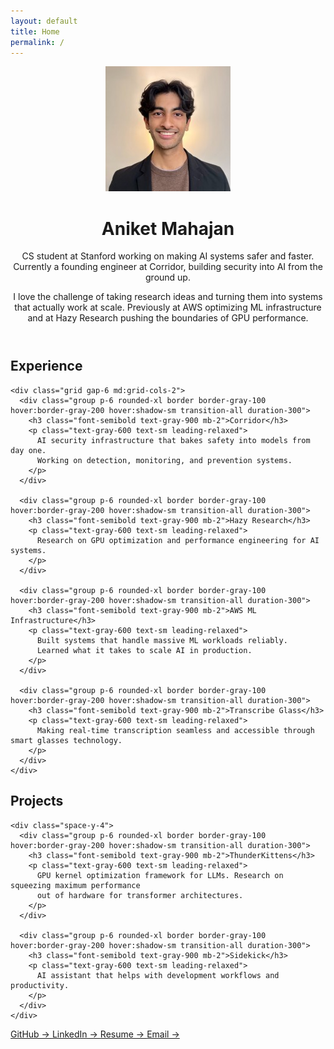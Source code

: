 ```yaml
---
layout: default
title: Home
permalink: /
---
```


<div class="space-y-20">
  <!-- Hero Section -->
  <header class="flex items-start gap-8">
    <img src="/assets/aura_headshot.jpeg" alt="Aniket Mahajan" class="w-24 h-28 rounded-xl object-cover shadow-sm">
    <div class="flex-1">
      <h1 class="text-4xl font-bold text-gray-900 mb-4">Aniket Mahajan</h1>
      <div class="text-lg text-gray-600 leading-relaxed space-y-4 max-w-xl">
        <p>
          CS student at Stanford working on making AI systems safer and faster. 
          Currently a founding engineer at <span class="text-indigo-600 font-medium">Corridor</span>, 
          building security into AI from the ground up.
        </p>
        <p>
          I love the challenge of taking research ideas and turning them into systems that actually work at scale. 
          Previously at AWS optimizing ML infrastructure and at Hazy Research pushing the boundaries of GPU performance.
        </p>
      </div>
    </div>
  </header>

  <!-- Experience Section -->
  <section>
    <h2 class="text-xl font-medium text-gray-900 mb-8">Experience</h2>
    
    <div class="grid gap-6 md:grid-cols-2">
      <div class="group p-6 rounded-xl border border-gray-100 hover:border-gray-200 hover:shadow-sm transition-all duration-300">
        <h3 class="font-semibold text-gray-900 mb-2">Corridor</h3>
        <p class="text-gray-600 text-sm leading-relaxed">
          AI security infrastructure that bakes safety into models from day one. 
          Working on detection, monitoring, and prevention systems.
        </p>
      </div>
      
      <div class="group p-6 rounded-xl border border-gray-100 hover:border-gray-200 hover:shadow-sm transition-all duration-300">
        <h3 class="font-semibold text-gray-900 mb-2">Hazy Research</h3>
        <p class="text-gray-600 text-sm leading-relaxed">
          Research on GPU optimization and performance engineering for AI systems.
        </p>
      </div>
      
      <div class="group p-6 rounded-xl border border-gray-100 hover:border-gray-200 hover:shadow-sm transition-all duration-300">
        <h3 class="font-semibold text-gray-900 mb-2">AWS ML Infrastructure</h3>
        <p class="text-gray-600 text-sm leading-relaxed">
          Built systems that handle massive ML workloads reliably. 
          Learned what it takes to scale AI in production.
        </p>
      </div>
      
      <div class="group p-6 rounded-xl border border-gray-100 hover:border-gray-200 hover:shadow-sm transition-all duration-300">
        <h3 class="font-semibold text-gray-900 mb-2">Transcribe Glass</h3>
        <p class="text-gray-600 text-sm leading-relaxed">
          Making real-time transcription seamless and accessible through smart glasses technology.
        </p>
      </div>
    </div>
  </section>

  <!-- Projects Section -->
  <section>
    <h2 class="text-xl font-medium text-gray-900 mb-8">Projects</h2>
    
    <div class="space-y-4">
      <div class="group p-6 rounded-xl border border-gray-100 hover:border-gray-200 hover:shadow-sm transition-all duration-300">
        <h3 class="font-semibold text-gray-900 mb-2">ThunderKittens</h3>
        <p class="text-gray-600 text-sm leading-relaxed">
          GPU kernel optimization framework for LLMs. Research on squeezing maximum performance 
          out of hardware for transformer architectures.
        </p>
      </div>
      
      <div class="group p-6 rounded-xl border border-gray-100 hover:border-gray-200 hover:shadow-sm transition-all duration-300">
        <h3 class="font-semibold text-gray-900 mb-2">Sidekick</h3>
        <p class="text-gray-600 text-sm leading-relaxed">
          AI assistant that helps with development workflows and productivity.
        </p>
      </div>
    </div>
  </section>

  <!-- Contact -->
  <footer class="pt-8 border-t border-gray-100">
    <div class="flex flex-wrap gap-6 text-gray-500">
      <a href="https://github.com/aniketm3" target="_blank" class="hover:text-indigo-600 transition-colors font-medium">
        GitHub →
      </a>
      <a href="https://www.linkedin.com/in/aniket-mahajan-52608423b/" target="_blank" class="hover:text-indigo-600 transition-colors font-medium">
        LinkedIn →
      </a>
      <a href="/assets/MahajanAniket.pdf" target="_blank" class="hover:text-indigo-600 transition-colors font-medium">
        Resume →
      </a>
      <a href="mailto:aniketm@stanford.edu" target="_blank" class="hover:text-indigo-600 transition-colors font-medium">
        Email →
      </a>
    </div>
  </footer>
</div>

